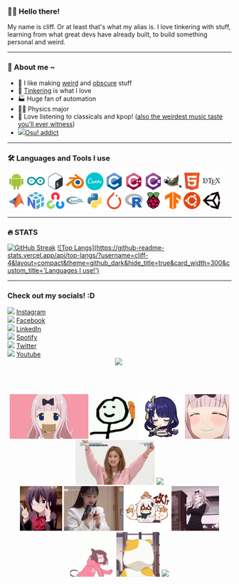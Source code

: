 <!--<div id="header" align="center">
  <img src="https://avatars.githubusercontent.com/u/65708785?s=400&u=ca4537d55367e3fb88988f916023f0def66e1714&v=4" width="100"/>
</div>
-->
### :raising_hand_man: Hello there! 
My name is cliff. Or at least that's what my alias is. 
I love tinkering with stuff, learning from what great devs have already built, to build something personal and weird.

---
### :man_dancing: About me ~
- :zany_face: I like making <a href="https://www.youtube.com/shorts/wH4LlPSKhYQ">weird</a> and <a href="https://www.youtube.com/watch?v=1Onjx9heU5o">obscure</a> stuff
- :wrench: <a href="https://github.com/cliff-4/youtube-dl_api">Tinkering</a> is what I love
- :factory: Huge fan of automation
- :student: Physics major
- :musical_note: Love listening to classicals and kpop! (<a href="https://open.spotify.com/user/29uif90ku09efwem6gm4k7gky">also the weirdest music taste you'll ever witness</a>)
- <img src="https://logos-world.net/wp-content/uploads/2022/02/Osu-Symbol.png" height="14"/><a href="https://osu.ppy.sh/users/23424910/">Osu! addict</a>


---
### :hammer_and_wrench: Languages and Tools I use
<div id="header" align="left">
	<img src="https://github.com/devicons/devicon/blob/master/icons/android/android-original.svg" title="Android" alt="Android" width="40" height="40"/>
	<img src="https://github.com/devicons/devicon/blob/master/icons/arduino/arduino-original.svg" title="Arduino" alt="Arduino" width="40" height="40"/>
	<img src="https://github.com/devicons/devicon/blob/master/icons/bash/bash-original.svg" title="Bash" alt="Bash" width="40" height="40"/>
	<img src="https://github.com/devicons/devicon/blob/master/icons/blender/blender-original.svg" title="Blender" alt="Blender" width="40" height="40"/>
	<img src="https://github.com/devicons/devicon/blob/master/icons/canva/canva-original.svg" title="Canva" alt="Canva" width="40" height="40"/>
	<img src="https://github.com/devicons/devicon/blob/master/icons/c/c-original.svg" title="C" alt="C" width="40" height="40"/>
	<img src="https://github.com/devicons/devicon/blob/master/icons/cplusplus/cplusplus-original.svg" title="C++" alt="C++" width="40" height="40"/>
	<img src="https://github.com/devicons/devicon/blob/master/icons/csharp/csharp-original.svg" title="C#" alt="C#" width="40" height="40"/>
	<img src="https://github.com/devicons/devicon/blob/master/icons/gimp/gimp-original.svg" title="GIMP" alt="GIMP" width="40" height="40"/>
	<img src="https://github.com/devicons/devicon/blob/master/icons/html5/html5-original.svg" title="HTML5" alt="HTML5" width="40" height="40"/>
	<img src="https://github.com/devicons/devicon/blob/master/icons/latex/latex-original.svg" title="LATEX" alt="LATEX" width="40" height="40"/>
	<img src="https://github.com/devicons/devicon/blob/master/icons/matlab/matlab-original.svg" title="MATLAB" alt="MATLAB" width="40" height="40"/>
	<img src="https://github.com/devicons/devicon/blob/master/icons/numpy/numpy-original.svg" title="NumPy" alt="NumPy" width="40" height="40"/>
	<img src="https://github.com/devicons/devicon/blob/master/icons/opencv/opencv-original.svg" title="OpenCV" alt="OpenCV" width="40" height="40"/>
	<img src="https://github.com/devicons/devicon/blob/master/icons/opengl/opengl-original.svg" title="OpenGL" alt="OpenGL" width="40" height="40"/>
	<img src="https://github.com/devicons/devicon/blob/master/icons/python/python-original.svg" title="Python" alt="Python" width="40" height="40"/>
	<img src="https://github.com/devicons/devicon/blob/master/icons/pytorch/pytorch-original.svg" title="PyTorch" alt="PyTorch" width="40" height="40"/>
	<img src="https://github.com/devicons/devicon/blob/master/icons/r/r-original.svg" title="R" alt="R" width="40" height="40"/>
	<img src="https://github.com/devicons/devicon/blob/master/icons/raspberrypi/raspberrypi-original.svg" title="Raspberry Pi" alt="Raspberry Pi" width="40" height="40"/>
	<img src="https://github.com/devicons/devicon/blob/master/icons/tensorflow/tensorflow-original.svg" title="TensorFlow" alt="TensorFlow" width="40" height="40"/>
	<img src="https://github.com/devicons/devicon/blob/master/icons/ubuntu/ubuntu-plain.svg" title="Ubuntu" alt="Ubuntu" width="40" height="40"/>
	<img src="https://github.com/devicons/devicon/blob/master/icons/unity/unity-original.svg" title="Unity" alt="Unity" width="40" height="40"/>
</div>

---
### :fire: STATS
[![GitHub Streak](http://github-readme-streak-stats.herokuapp.com?user=cliff-4&theme=github-dark-blue&hide_border=true&sideNums=3AD354)](https://git.io/streak-stats)
[![Top Langs](https://github-readme-stats.vercel.app/api/top-langs/?username=cliff-4&layout=compact&theme=github_dark&hide_title=true&card_width=300&custom_title='Languages I use!')](https://github.com/anuraghazra/github-readme-stats)

---
### Check out my socials! :D
<div id="header" align="left">
	<img src="https://upload.wikimedia.org/wikipedia/commons/thumb/9/95/Instagram_logo_2022.svg/800px-Instagram_logo_2022.svg.png" width="10"/> 
	<a href="https://www.instagram.com/waiit.whaat/"> Instagram </a>
</div>
<div id="header" align="left"> 
	<img src="https://upload.wikimedia.org/wikipedia/en/thumb/0/04/Facebook_f_logo_%282021%29.svg/800px-Facebook_f_logo_%282021%29.svg.png" width="10"/> 
	<a href="https://www.facebook.com/waiit.whaaat/"> Facebook </a>
</div>
<div id="header" align="left"> 
	<img src="https://upload.wikimedia.org/wikipedia/commons/thumb/c/ca/LinkedIn_logo_initials.png/600px-LinkedIn_logo_initials.png" width="10"/> 
	<a href="https://www.linkedin.com/in/adityamishra42/"> LinkedIn </a>
</div>
<div id="header" align="left"> 
	<img src="https://www.freepnglogos.com/uploads/spotify-logo-png/spotify-download-logo-30.png" width="10"/> 
	<a href="https://open.spotify.com/user/29uif90ku09efwem6gm4k7gky"> Spotify </a>
</div>
<div id="header" align="left"> 
	<img src="https://upload.wikimedia.org/wikipedia/commons/thumb/4/4f/Twitter-logo.svg/1024px-Twitter-logo.svg.png" width="10"/> 
	<a href="https://twitter.com/siighduuck"> Twitter </a>
</div>
<div id="header" align="left"> 
	<img src="https://upload.wikimedia.org/wikipedia/commons/thumb/0/09/YouTube_full-color_icon_%282017%29.svg/2560px-YouTube_full-color_icon_%282017%29.svg.png" width="10"/> 
	<a href="https://www.youtube.com/channel/UCNJ1CAP5eCMzXzyzZbdtkHw"> Youtube </a>
</div>
<div id="header" align="center">
	<img src="https://media.giphy.com/media/l3q2K5jinAlChoCLS/giphy.gif" width="20"/>
	<img src="https://komarev.com/ghpvc/?username=cliff-4&style=flat-square&color=blue" alt=""/>
</div>

<br><br>

<div id="header" align="center">
<img src="https://github.com/cliff-4/cliff-4/blob/main/imgs/_0-20%20screenshot.png" height="100"/>
<img src="https://github.com/cliff-4/cliff-4/blob/main/imgs/chapal-chapaal.gif" height="100"/>
<img src="https://github.com/cliff-4/cliff-4/blob/main/imgs/ei%20chibi.jpg" height="100"/>
<img src="https://github.com/cliff-4/cliff-4/blob/main/imgs/fujihappy.gif" height="100"/>
<img src="https://github.com/cliff-4/cliff-4/blob/main/imgs/kpop%20dance.gif" height="100"/>
<img src="https://github.com/cliff-4/cliff-4/blob/main/imgs/nitro%20dps.gif" height="100"/><br>
<img src="https://github.com/cliff-4/cliff-4/blob/main/imgs/round%20and%20round.gif" height="100"/>
<img src="https://github.com/cliff-4/cliff-4/blob/main/imgs/sggsgw.gif" height="100"/>
<img src="https://github.com/cliff-4/cliff-4/blob/main/imgs/strong%20paimon.png" height="100"/>
<img src="https://github.com/cliff-4/cliff-4/blob/main/imgs/tenor.gif" height="100"/>
<img src="https://github.com/cliff-4/cliff-4/blob/main/imgs/uerhguerg.gif" height="100"/>
<img src="https://github.com/cliff-4/cliff-4/blob/main/imgs/uwa.gif" height="100"/>
<img src="https://github.com/cliff-4/cliff-4/blob/main/imgs/%F0%9F%91%81%EF%B8%8F%F0%9F%91%84%F0%9F%91%81%EF%B8%8F.gif" height="100"/><br>
<img src="" width="200"/>


</div>